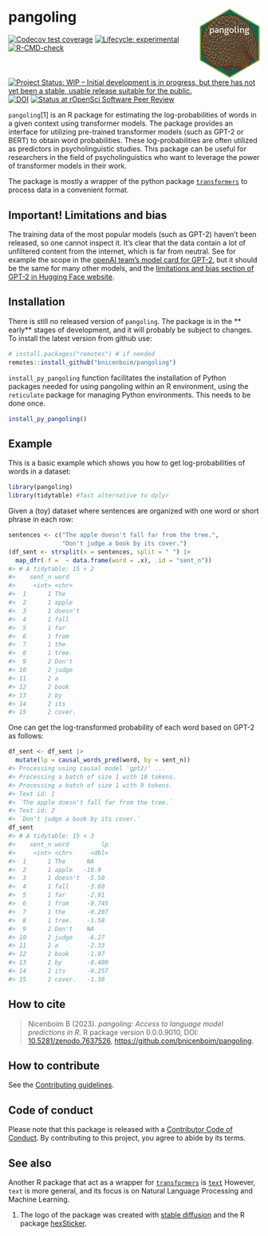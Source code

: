 
# pangoling <a href="http://bruno.nicenboim.me/pangoling/"><img src="man/figures/logo.png" align="right" height="139" /></a>

<!-- badges: start -->

[![Codecov test
coverage](https://codecov.io/gh/bnicenboim/pangoling/branch/main/graph/badge.svg)](https://app.codecov.io/gh/bnicenboim/pangoling?branch=main)
[![Lifecycle:
experimental](https://img.shields.io/badge/lifecycle-experimental-orange.svg)](https://lifecycle.r-lib.org/articles/stages.html#experimental)
[![R-CMD-check](https://github.com/bnicenboim/pangoling/actions/workflows/R-CMD-check.yaml/badge.svg)](https://github.com/bnicenboim/pangoling/actions/workflows/R-CMD-check.yaml)
[![Project Status: WIP – Initial development is in progress, but there
has not yet been a stable, usable release suitable for the
public.](https://www.repostatus.org/badges/latest/wip.svg)](https://www.repostatus.org/#wip)
[![DOI](https://zenodo.org/badge/497831295.svg)](https://zenodo.org/badge/latestdoi/497831295)
[![Status at rOpenSci Software Peer
Review](https://badges.ropensci.org/575_status.svg)](https://github.com/ropensci/software-review/issues/575)
<!-- badges: end -->

`pangoling`\[1\] is an R package for estimating the log-probabilities of
words in a given context using transformer models. The package provides
an interface for utilizing pre-trained transformer models (such as GPT-2
or BERT) to obtain word probabilities. These log-probabilities are often
utilized as predictors in psycholinguistic studies. This package can be
useful for researchers in the field of psycholinguistics who want to
leverage the power of transformer models in their work.

The package is mostly a wrapper of the python package
[`transformers`](https://pypi.org/project/transformers/) to process data
in a convenient format.

## Important\! Limitations and bias

The training data of the most popular models (such as GPT-2) haven’t
been released, so one cannot inspect it. It’s clear that the data
contain a lot of unfiltered content from the internet, which is far from
neutral. See for example the scope in the [openAI team’s model card for
GPT-2](https://github.com/openai/gpt-2/blob/master/model_card.md#out-of-scope-use-cases),
but it should be the same for many other models, and the [limitations
and bias section of GPT-2 in Hugging Face
website](https://huggingface.co/gpt2).

## Installation

There is still no released version of `pangoling`. The package is in the
\*\* early\*\* stages of development, and it will probably be subject to
changes. To install the latest version from github use:

``` r
# install.packages("remotes") # if needed
remotes::install_github("bnicenboim/pangoling")
```

`install_py_pangoling` function facilitates the installation of Python
packages needed for using pangoling within an R environment, using the
`reticulate` package for managing Python environments. This needs to be
done once.

``` r
install_py_pangoling()
```

## Example

This is a basic example which shows you how to get log-probabilities of
words in a dataset:

``` r
library(pangoling)
library(tidytable) #fast alternative to dplyr
```

Given a (toy) dataset where sentences are organized with one word or
short phrase in each row:

``` r
sentences <- c("The apple doesn't fall far from the tree.", 
               "Don't judge a book by its cover.")
(df_sent <- strsplit(x = sentences, split = " ") |> 
  map_dfr(.f =  ~ data.frame(word = .x), .id = "sent_n"))
#> # A tidytable: 15 × 2
#>    sent_n word   
#>     <int> <chr>  
#>  1      1 The    
#>  2      1 apple  
#>  3      1 doesn't
#>  4      1 fall   
#>  5      1 far    
#>  6      1 from   
#>  7      1 the    
#>  8      1 tree.  
#>  9      2 Don't  
#> 10      2 judge  
#> 11      2 a      
#> 12      2 book   
#> 13      2 by     
#> 14      2 its    
#> 15      2 cover.
```

One can get the log-transformed probability of each word based on GPT-2
as follows:

``` r
df_sent <- df_sent |>
  mutate(lp = causal_words_pred(word, by = sent_n))
#> Processing using causal model 'gpt2/' ...
#> Processing a batch of size 1 with 10 tokens.
#> Processing a batch of size 1 with 9 tokens.
#> Text id: 1
#> `The apple doesn't fall far from the tree.`
#> Text id: 2
#> `Don't judge a book by its cover.`
df_sent
#> # A tidytable: 15 × 3
#>    sent_n word         lp
#>     <int> <chr>     <dbl>
#>  1      1 The      NA    
#>  2      1 apple   -10.9  
#>  3      1 doesn't  -5.50 
#>  4      1 fall     -3.60 
#>  5      1 far      -2.91 
#>  6      1 from     -0.745
#>  7      1 the      -0.207
#>  8      1 tree.    -1.58 
#>  9      2 Don't    NA    
#> 10      2 judge    -6.27 
#> 11      2 a        -2.33 
#> 12      2 book     -1.97 
#> 13      2 by       -0.409
#> 14      2 its      -0.257
#> 15      2 cover.   -1.38
```

## How to cite

> Nicenboim B (2023). *pangoling: Access to language model predictions
> in R*. R package version 0.0.0.9010, DOI:
> [10.5281/zenodo.7637526](https://zenodo.org/badge/latestdoi/497831295),
> <https://github.com/bnicenboim/pangoling>.

## How to contribute

See the [Contributing guidelines](.github/CONTRIBUTING.md).

## Code of conduct

Please note that this package is released with a [Contributor Code of
Conduct](https://ropensci.org/code-of-conduct/). By contributing to this
project, you agree to abide by its terms.

## See also

Another R package that act as a wrapper for
[`transformers`](https://pypi.org/project/transformers/) is
[`text`](https://r-text.org//) However, `text` is more general, and its
focus is on Natural Language Processing and Machine Learning.

1.  The logo of the package was created with [stable
    diffusion](https://huggingface.co/spaces/stabilityai/stable-diffusion)
    and the R package
    [hexSticker](https://github.com/GuangchuangYu/hexSticker).
